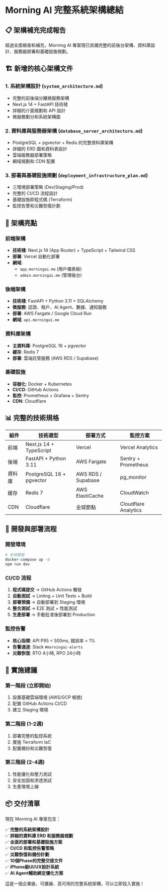 # Morning AI 完整系統架構總結

## 📋 **架構補充完成報告**

經過全面檢查和補充，Morning AI 專案現已具備完整的前後台架構、資料庫設計、服務器部署和基礎設施規劃。

## 🏗️ **新增的核心架構文件**

### 1. **系統架構設計** (`system_architecture.md`)
- 完整的前後端分離微服務架構
- Next.js 14 + FastAPI 技術棧
- 詳細的介面規劃和 API 設計
- 微服務劃分和系統架構圖

### 2. **資料庫與服務器架構** (`database_server_architecture.md`)
- PostgreSQL + pgvector + Redis 的完整資料庫架構
- 詳細的 ERD 圖和資料表設計
- 雲端服務器部署策略
- 網域規劃和 CDN 配置

### 3. **部署與基礎設施規劃** (`deployment_infrastructure_plan.md`)
- 三環境部署策略 (Dev/Staging/Prod)
- 完整的 CI/CD 流程設計
- 基礎設施即程式碼 (Terraform)
- 監控告警和災難恢復計劃

## 🎯 **架構亮點**

### **前端架構**
- **技術棧**: Next.js 14 (App Router) + TypeScript + Tailwind CSS
- **部署**: Vercel 自動化部署
- **網域**: 
  - `app.morningai.me` (用戶儀表板)
  - `admin.morningai.me` (管理後台)

### **後端架構**
- **技術棧**: FastAPI + Python 3.11 + SQLAlchemy
- **微服務**: 認證、租戶、AI Agent、數據、通知服務
- **部署**: AWS Fargate / Google Cloud Run
- **網域**: `api.morningai.me`

### **資料庫架構**
- **主資料庫**: PostgreSQL 16 + pgvector
- **緩存**: Redis 7
- **部署**: 雲端託管服務 (AWS RDS / Supabase)

### **基礎設施**
- **容器化**: Docker + Kubernetes
- **CI/CD**: GitHub Actions
- **監控**: Prometheus + Grafana + Sentry
- **CDN**: Cloudflare

## 📊 **完整的技術規格**

| 組件 | 技術選型 | 部署方式 | 監控方案 |
|---|---|---|---|
| 前端 | Next.js 14 + TypeScript | Vercel | Vercel Analytics |
| 後端 | FastAPI + Python 3.11 | AWS Fargate | Sentry + Prometheus |
| 資料庫 | PostgreSQL 16 + pgvector | AWS RDS / Supabase | pg_monitor |
| 緩存 | Redis 7 | AWS ElastiCache | CloudWatch |
| CDN | Cloudflare | 全球節點 | Cloudflare Analytics |

## 🔧 **開發與部署流程**

### **開發環境**
```bash
# 本地開發
docker-compose up -d
npm run dev
```

### **CI/CD 流程**
1. **程式碼提交** → GitHub Actions 觸發
2. **自動測試** → Linting + Unit Tests + Build
3. **部署預備** → 自動部署到 Staging 環境
4. **整合測試** → E2E 測試 + 性能測試
5. **生產部署** → 手動批准後部署到 Production

### **監控告警**
- **核心指標**: API P95 < 500ms, 錯誤率 < 1%
- **告警通道**: Slack `#morningai-alerts`
- **災難恢復**: RTO 4小時, RPO 24小時

## 🚀 **實施建議**

### **第一階段 (立即開始)**
1. 設置基礎雲端環境 (AWS/GCP 帳號)
2. 配置 GitHub Actions CI/CD
3. 建立 Staging 環境

### **第二階段 (1-2週)**
1. 部署完整的監控系統
2. 實施 Terraform IaC
3. 配置備份和災難恢復

### **第三階段 (2-4週)**
1. 性能優化和壓力測試
2. 安全加固和滲透測試
3. 生產環境上線

## 📦 **交付清單**

現在 Morning AI 專案包含：

✅ **完整的系統架構設計**  
✅ **詳細的資料庫 ERD 和服務器規劃**  
✅ **全面的部署和基礎設施方案**  
✅ **CI/CD 和監控告警策略**  
✅ **災難恢復和備份計劃**  
✅ **10個Phase的完整交接文件**  
✅ **iPhone級UI/UX設計系統**  
✅ **AI Agent輔助綁定優化方案**  

這是一個企業級、可擴展、高可用的完整系統架構，可以立即投入實施！

